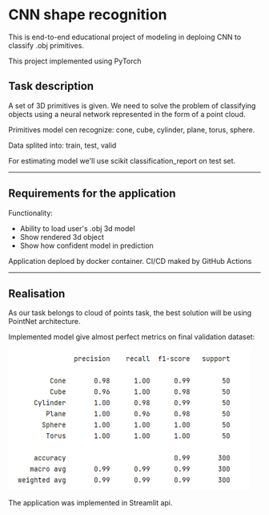 # CNN shape recognition

This is end-to-end educational project of modeling in deploing CNN to classify .obj primitives.

This project implemented using PyTorch

Task description
----
A set of 3D primitives is given. We need to solve the problem of classifying objects using a neural network represented in the form of a point cloud.

Primitives model cen recognize: cone, cube, cylinder, plane, torus, sphere.

Data splited into: train, test, valid

For estimating model we'll use scikit classification_report on test set.

---
Requirements for the application
---

Functionality:
 - Ability to load user's .obj 3d model
 - Show rendered 3d object
 - Show how confident model in prediction
 
 Application deploed by docker container.
 CI/CD maked by GitHub Actions
 
---
Realisation
---

As our task belongs to cloud of points task, the best solution will be using PointNet architecture.

Implemented model give almost perfect metrics on final validation dataset:

![image](images/report.png "Classifying report")

The application was implemented in Streamlit api.

 
